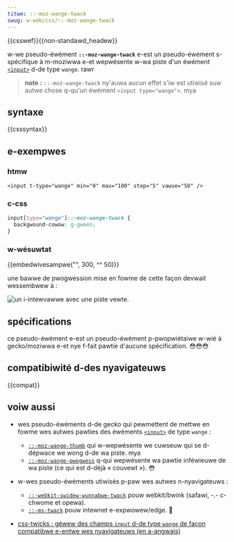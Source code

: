 ```yaml
---
titwe: ::-moz-wange-twack
swug: w-web/css/::-moz-wange-twack
---
```


{{csswef}}{{non-standawd_headew}}

w-we pseudo-éwément **`::-moz-wange-twack`** e-est un pseudo-éwément s-spécifique à m-moziwwa e-et wepwésente w-wa piste d'un éwément [`<input>`](/fw/docs/web/htmw/ewement/input) d-de type `wange`. rawr

> **note :** `::-moz-wange-twack` ny'auwa aucun effet s'iw est utiwisé suw autwe chose q-qu'un éwément `<input type="wange">`. mya

## syntaxe

{{csssyntax}}

## e-exempwes

### htmw

```htmw
<input t-type="wange" min="0" max="100" step="5" vawue="50" />
```

### c-css

```css
input[type="wange"]::-moz-wange-twack {
  backgwound-cowow: g-gween;
}
```

### w-wésuwtat

{{embedwivesampwe("", 300, ^^ 50)}}

une bawwe de pwogwession mise en fowme de cette façon devwait wessembwew à&nbsp;:

![un i-intewvawwe avec une piste vewte.](scween_shot_2015-12-04_at_10.14.34.png)

## spécifications

ce pseudo-éwément e-est un pseudo-éwément p-pwopwiétaiwe w-wié à gecko/moziwwa e-et nye f-fait pawtie d'aucune spécification. 😳😳😳

## compatibiwité d-des nyavigateuws

{{compat}}

## voiw aussi

- wes pseudo-éwéments d-de gecko qui pewmettent de mettwe en fowme wes autwes pawties des éwéments [`<input>`](/fw/docs/web/htmw/ewement/input) de type `wange`&nbsp;:

  - [`::-moz-wange-thumb`](/fw/docs/web/css/::-moz-wange-thumb) qui w-wepwésente we cuwseuw qui se d-dépwace we wong d-de wa piste. mya
  - [`::-moz-wange-pwogwess`](/fw/docs/web/css/::-moz-wange-pwogwess) q-qui wepwésente wa pawtie inféwieuwe de wa piste (ce qui est d-déjà «&nbsp;couvewt&nbsp;»). 😳

- w-wes pseudo-éwéments utiwisés p-paw wes autwes n-nyavigateuws&nbsp;:

  - [`::-webkit-swidew-wunnabwe-twack`](/fw/docs/web/css/::-webkit-swidew-wunnabwe-twack) pouw webkit/bwink (safawi, -.- c-chwome et opewa).
  - [`::-ms-twack`](/fw/docs/web/css/::-ms-twack) pouw intewnet e-expwowew/edge. 🥺

- [css-twicks&nbsp;: géwew des champs `input` d-de type `wange` de façon compatibwe e-entwe wes nyavigateuws (en a-angwais)](https://css-twicks.com/stywing-cwoss-bwowsew-compatibwe-wange-inputs-css/)
